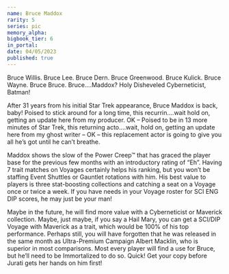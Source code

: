 ```yaml
---
name: Bruce Maddox
rarity: 5
series: pic
memory_alpha:
bigbook_tier: 6
in_portal:
date: 04/05/2023
published: true
---
```


Bruce Willis.  Bruce Lee.  Bruce Dern.  Bruce Greenwood.  Bruce Kulick.  Bruce Wayne.  Bruce Bruce.  Bruce....Maddox?  Holy Disheveled Cyberneticist, Batman!

After 31 years from his initial Star Trek appearance, Bruce Maddox is back, baby!  Poised to stick around for a long time, this recurrin....wait hold on, getting an update here from my producer.  OK – Poised to be in 13 more minutes of Star Trek, this returning acto....wait, hold on, getting an update here from my ghost writer – OK – this replacement actor is going to give you all he’s got until he can’t breathe.  

Maddox shows the slow of the Power Creep™ that has graced the player base for the previous few months with an introductory rating of “Eh”.  Having 7 trait matches on Voyages certainly helps his ranking, but you won’t be staffing Event Shuttles or Gauntlet rotations with him.  His best value to players is three stat-boosting collections and catching a seat on a Voyage once or twice a week.  If you have needs in your Voyage roster for SCI ENG DIP scores, he may just be your man!

Maybe in the future, he will find more value with a Cyberneticist or Maverick collection.  Maybe, just maybe, if you say a Hail Mary, you can get a SCI/DIP Voyage with Maverick as a trait, which would be 100% of his top performance.  Perhaps still, you will have forgotten that he was released in the same month as Ultra-Premium Campaign Albert Macklin, who is superior in most comparisons.  Most every player will find a use for Bruce, but he’ll need to be Immortalized to do so.
Quick! Get your copy before Jurati gets her hands on him first!
